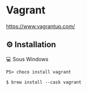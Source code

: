 # Vagrant

https://www.vagrantup.com/


## :gear: Installation

:computer: Sous Windows 

```
PS> choco install vagrant
```

```
$ brew install --cask vagrant
```
